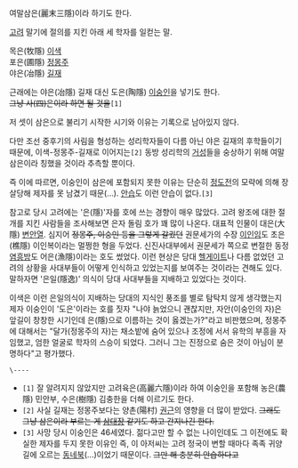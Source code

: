여말삼은(麗末三隱)이라 하기도 한다.

[고려](%EA%B3%A0%EB%A0%A4.md) 말기에 절의를 지킨 아래 세 학자를 일컫는 말.

목은(牧隱) [이색](%EC%9D%B4%EC%83%89.md)  
포은(圃隱) [정몽주](%EC%A0%95%EB%AA%BD%EC%A3%BC.md)  
야은(冶隱) [길재](%EA%B8%B8%EC%9E%AC.md)  

  

근래에는 야은(冶隱) 길재 대신 도은(陶隱) [이숭인](%EC%9D%B4%EC%88%AD%EC%9D%B8.md)을 넣기도 한다.  
<del>그냥 사(四)은이라 하면 될 것을</del>`[1]`

저 셋이 삼은으로 불리기 시작한 시기와 이유는 기록으로 남아있지 않다.

다만 조선 중후기의 사림을 형성하는 성리학자들이 다름 아닌 야은 길재의 후학들이기 때문에, 이색-정몽주-길재로 이어지는`[2]` 동방
성리학의 [거성](%EA%B1%B0%EC%84%B1.md)들을 숭상하기 위해 여말삼은이라 칭했을 것이라 추측할 뿐이다.

즉 이에 따르면, 이숭인이 삼은에 포함되지 못한 이유는 단순히 [정도전](%EC%A0%95%EB%8F%84%EC%A0%84.md)의
모략에 의해 장살당해 제자를 못 남겼기 때문(...). [안습](%EC%95%88%EC%8A%B5.md)도 이런 안습이 없다.`[3]`

참고로 당시 고려에는 '은(隱)'자를 호에 쓰는 경향이 매우 많았다. 고려 왕조에 대한 절개를 지킨 사람들을 조사해보면 은자 돌림 호가 꽤
많이 나온다. 대표적 인물이 대은(大隱) [변안열](%EB%B3%80%EC%95%88%EC%97%B4.md). 심지어 <del>정몽주,
이숭인 등을 그렇게 갈궜던</del> 권문세가의 수장 [이인임](%EC%9D%B4%EC%9D%B8%EC%9E%84.md)도 초은(樵隱)
이인복이라는 멀쩡한 형을 두었다. 신진사대부에서 권문세가 쪽으로 변절한 동정
[염흥방](%EC%97%BC%ED%9D%A5%EB%B0%A9.md)도 어은(漁隱)이라는 호도 썼었다. 이런 현상은 당대
[헬게이트](%ED%97%AC%EA%B2%8C%EC%9D%B4%ED%8A%B8.md)나 다름 없었던 고려의 상황을 사대부들이 어떻게
인식하고 있었는지를 보여주는 것이라는 견해도 있다. 말하자면 '은일(隱逸)' 의식이 당대 사대부들을 지배하고 있었다는 것이다.

이색은 이런 은일의식이 지배하는 당대의 지식인 풍조를 별로 탐탁치 않게 생각했는지 제자 이숭인이 '도은'이라는 호를 짓자 "나야 늙었으니
괜찮지만, 자안(이숭인의 자)은 앞길이 창창한 시기인데 은(隱)으로 이름하는 것이 옳겠는가?"라고 비판했으며, 정몽주에 대해서는
"달가(정몽주의 자)는 채소밭에 숨어 있으나 조정에 서서 유학의 부흥을 자임했고, 엄한 얼굴로 학자의 스승이 되었다. 그러니 그는 진정으로
숨은 것이 아님이 분명하다"고 평가했다.

`\----`

  * `[1]` 잘 알려지지 않았지만 고려육은(高麗六隱)이라 하여 이숭인을 포함해 농은(農隱) 민안부, 수은(樹隱) 김충한을 더해 이르기도 한다.
  * `[2]` 사실 길재는 정몽주보다는 양촌(陽村) [권근](%EA%B6%8C%EA%B7%BC.md)의 영향을 더 많이 받았다. <del>그래도 그냥 삼은이라 부르는 게 [삼대장](%EC%82%BC%EB%8C%80%EC%9E%A5.md) 같기도 하고 간지나긴 한다.</del>
  * `[3]` 사망 당시 이숭인은 46세였다. 젊다고만 할 수 없는 나이인데도 그 이전에도 확실한 제자를 두지 못한 이유인 즉, 이 아저씨는 고려 정국이 변할 때마다 족족 귀양길에 오르는 [동네북](%EB%8F%99%EB%84%A4%EB%B6%81.md)(...)이었기 때문이다. <del>그만 해 충분히 안습하다고</del>

